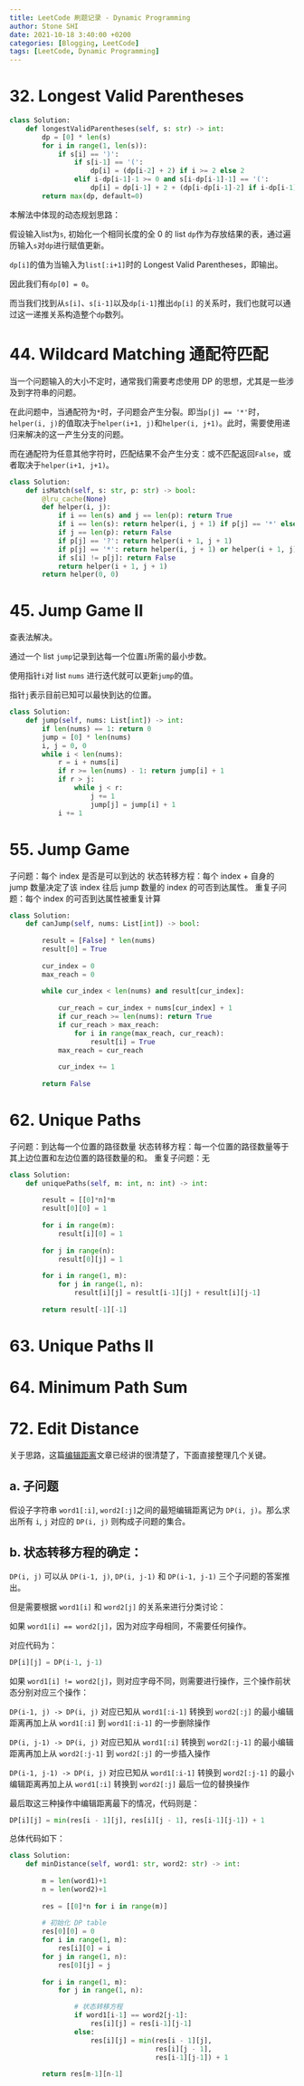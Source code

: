 ```yaml
---
title: LeetCode 刷题记录 - Dynamic Programming
author: Stone SHI
date: 2021-10-18 3:40:00 +0200
categories: [Blogging, LeetCode]
tags: [LeetCode, Dynamic Programming]
---
```


<head>
    <script src="https://cdn.mathjax.org/mathjax/latest/MathJax.js?config=TeX-AMS-MML_HTMLorMML" type="text/javascript"></script>
    <script type="text/x-mathjax-config">
        MathJax.Hub.Config({
            tex2jax: {
            skipTags: ['script', 'noscript', 'style', 'textarea', 'pre'],
            inlineMath: [['$','$']]
            }
        });
    </script>
</head>

# 32. Longest Valid Parentheses

```python
class Solution:
    def longestValidParentheses(self, s: str) -> int:
        dp = [0] * len(s)
        for i in range(1, len(s)):
            if s[i] == ')':
                if s[i-1] == '(':
                    dp[i] = (dp[i-2] + 2) if i >= 2 else 2
                elif i-dp[i-1]-1 >= 0 and s[i-dp[i-1]-1] == '(':
                    dp[i] = dp[i-1] + 2 + (dp[i-dp[i-1]-2] if i-dp[i-1]-2 >= 0 else 0)
        return max(dp, default=0)
```

本解法中体现的动态规划思路：

假设输入list为`s`, 初始化一个相同长度的全 0 的 list `dp`作为存放结果的表，通过遍历输入`s`对`dp`进行赋值更新。

`dp[i]`的值为当输入为`list[:i+1]`时的 Longest Valid Parentheses，即输出。

因此我们有`dp[0] = 0`。

而当我们找到从`s[i]`、`s[i-1]`以及`dp[i-1]`推出`dp[i]` 的关系时，我们也就可以通过这一递推关系构造整个`dp`数列。

# 44. Wildcard Matching 通配符匹配

当一个问题输入的大小不定时，通常我们需要考虑使用 DP 的思想，尤其是一些涉及到字符串的问题。

在此问题中，当通配符为`*`时，子问题会产生分裂。即当`p[j] == '*'`时，`helper(i, j)`的值取决于`helper(i+1, j)`和`helper(i, j+1)`。此时，需要使用递归来解决的这一产生分支的问题。

而在通配符为任意其他字符时，匹配结果不会产生分支：或不匹配返回`False`，或者取决于`helper(i+1, j+1)`。

```python
class Solution:
    def isMatch(self, s: str, p: str) -> bool:
        @lru_cache(None)
        def helper(i, j):
            if i == len(s) and j == len(p): return True
            if i == len(s): return helper(i, j + 1) if p[j] == '*' else False
            if j == len(p): return False
            if p[j] == '?': return helper(i + 1, j + 1)
            if p[j] == '*': return helper(i, j + 1) or helper(i + 1, j)
            if s[i] != p[j]: return False
            return helper(i + 1, j + 1)
        return helper(0, 0)
```

# 45. Jump Game II 

查表法解决。

通过一个 list `jump`记录到达每一个位置`i`所需的最小步数。

使用指针`i`对 list `nums` 进行迭代就可以更新`jump`的值。

指针`j`表示目前已知可以最快到达的位置。

```python
class Solution:
    def jump(self, nums: List[int]) -> int:
        if len(nums) == 1: return 0
        jump = [0] * len(nums)
        i, j = 0, 0
        while i < len(nums):
            r = i + nums[i]
            if r >= len(nums) - 1: return jump[i] + 1
            if r > j:
                while j < r:
                    j += 1
                    jump[j] = jump[i] + 1
            i += 1
```

# 55. Jump Game
子问题：每个 index 是否是可以到达的
状态转移方程：每个 index + 自身的 jump 数量决定了该 index 往后 jump 数量的 index 的可否到达属性。
重复子问题：每个 index 的可否到达属性被重复计算

```python
class Solution:
    def canJump(self, nums: List[int]) -> bool:
        
        result = [False] * len(nums)
        result[0] = True
        
        cur_index = 0
        max_reach = 0
        
        while cur_index < len(nums) and result[cur_index]:
            
            cur_reach = cur_index + nums[cur_index] + 1
            if cur_reach >= len(nums): return True
            if cur_reach > max_reach:
                for i in range(max_reach, cur_reach):
                    result[i] = True
            max_reach = cur_reach
            
            cur_index += 1
                
        return False
```

# 62. Unique Paths

子问题：到达每一个位置的路径数量
状态转移方程：每一个位置的路径数量等于其上边位置和左边位置的路径数量的和。
重复子问题：无

```python
class Solution:
    def uniquePaths(self, m: int, n: int) -> int:
        
        result = [[0]*n]*m
        result[0][0] = 1
        
        for i in range(m):
            result[i][0] = 1
        
        for j in range(n):
            result[0][j] = 1
        
        for i in range(1, m):
            for j in range(1, n):
                result[i][j] = result[i-1][j] + result[i][j-1]
                
        return result[-1][-1]
```

# 63. Unique Paths II

# 64. Minimum Path Sum

# 72. Edit Distance

关于思路，这篇[编辑距离](https://github.com/labuladong/fucking-algorithm/blob/master/%E5%8A%A8%E6%80%81%E8%A7%84%E5%88%92%E7%B3%BB%E5%88%97/%E7%BC%96%E8%BE%91%E8%B7%9D%E7%A6%BB.md)文章已经讲的很清楚了，下面直接整理几个关键。

## a. 子问题

假设子字符串 `word1[:i]`, `word2[:j]`之间的最短编辑距离记为 `DP(i, j)`。那么求出所有 `i`, `j` 对应的 `DP(i, j)` 则构成子问题的集合。

## b. 状态转移方程的确定：

`DP(i, j)` 可以从 `DP(i-1, j)`, `DP(i, j-1)` 和 `DP(i-1, j-1)` 三个子问题的答案推出。

但是需要根据  `word1[i]` 和 `word2[j]` 的关系来进行分类讨论：

如果 `word1[i] == word2[j]`，因为对应字母相同，不需要任何操作。

对应代码为：

```python
DP[i][j] = DP(i-1, j-1)
```

如果 `word1[i] != word2[j]`，则对应字母不同，则需要进行操作，三个操作前状态分别对应三个操作：

`DP(i-1, j) -> DP(i, j)` 对应已知从 `word1[:i-1]` 转换到 `word2[:j]` 的最小编辑距离再加上从 `word1[:i]` 到 `word1[:i-1]` 的一步删除操作

`DP(i, j-1) -> DP(i, j)` 对应已知从 `word1[:i]` 转换到 `word2[:j-1]` 的最小编辑距离再加上从 `word2[:j-1]` 到 `word2[:j]` 的一步插入操作

`DP(i-1, j-1) -> DP(i, j)` 对应已知从 `word1[:i-1]` 转换到 `word2[:j-1]` 的最小编辑距离再加上从 `word1[:i]` 转换到 `word2[:j]` 最后一位的替换操作

最后取这三种操作中编辑距离最下的情况，代码则是：

```python
DP[i][j] = min(res[i - 1][j], res[i][j - 1], res[i-1][j-1]) + 1
```

总体代码如下：

```python
class Solution:
    def minDistance(self, word1: str, word2: str) -> int:
        
        m = len(word1)+1
        n = len(word2)+1
        
        res = [[0]*n for i in range(m)]
        
        # 初始化 DP table
        res[0][0] = 0
        for i in range(1, m):
            res[i][0] = i
        for j in range(1, n):
            res[0][j] = j
            
        for i in range(1, m):
            for j in range(1, n):

                # 状态转移方程
                if word1[i-1] == word2[j-1]:
                    res[i][j] = res[i-1][j-1]
                else:
                    res[i][j] = min(res[i - 1][j], 
                                    res[i][j - 1], 
                                    res[i-1][j-1]) + 1
                    
        return res[m-1][n-1]
```